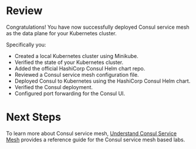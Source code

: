 # Review

Congratulations! You have now successfully deployed Consul service mesh as the data plane for your Kubernetes cluster.

Specifically you:

- Created a local Kubernetes cluster using Minikube.
- Verified the state of your Kubernetes cluster.
- Added the official HashiCorp Consul Helm chart repo.
- Reviewed a Consul service mesh configuration file.
- Deployed Consul to Kubernetes using the HashiCorp Consul Helm chart.
- Verified the Consul deployment.
- Configured port forwarding for the Consul UI.


# Next Steps

To learn more about Consul service mesh, [Understand Consul Service Mesh](https://learn.hashicorp.com/consul/gs-consul-service-mesh/understand-consul-service-mesh) provides a reference guide for the Consul service mesh based labs.
